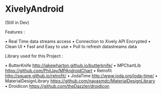 # XivelyAndroid 

(Still in Dev)

Features :

• Real Time data streams access
• Connection to Xively API Encrypted
• Clean UI
• Fast and Easy to use
• Pull to refresh datastreams data

Library used for this Project :

• ButterKnife http://jakewharton.github.io/butterknife/
• MPChartLib https://github.com/PhilJay/MPAndroidChart
• Retrofit http://square.github.io/retrofit/
• JodaTime http://www.joda.org/joda-time/
• MaterialDesignLibrary https://github.com/navasmdc/MaterialDesignLibrary
• Droidicon https://github.com/theDazzler/droidicon
